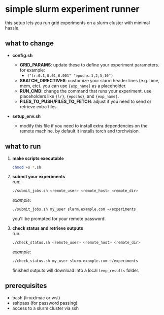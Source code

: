 # simple slurm experiment runner

this setup lets you run grid experiments on a slurm cluster with minimal hassle.

## what to change

- **config.sh**
  - **GRID_PARAMS**: update these to define your experiment parameters. for example:
    - `("lr:0.1,0.01,0.001" "epochs:1,2,5,10")`
  - **SBATCH_DIRECTIVES**: customize your slurm header lines (e.g. time, mem, etc). you can use `{exp_name}` as a placeholder.
  - **RUN_CMD**: change the command that runs your experiment. use placeholders like `{lr}`, `{epochs}`, and `{exp_name}`.
  - **FILES_TO_PUSH/FILES_TO_FETCH**: adjust if you need to send or retrieve extra files.

- **setup_env.sh**
  - modify this file if you need to install extra dependencies on the remote machine. by default it installs torch and torchvision.

## what to run

1. **make scripts executable**  
   ```bash
   chmod +x *.sh
   ```

2. **submit your experiments**  
   run:
   ```bash
   ./submit_jobs.sh <remote_user> <remote_host> <remote_dir>
   ```
   _example_:  
   ```bash
   ./submit_jobs.sh my_user slurm.example.com ~/experiments
   ```
   you'll be prompted for your remote password.

3. **check status and retrieve outputs**  
   run:
   ```bash
   ./check_status.sh <remote_user> <remote_host> <remote_dir>
   ```
   _example_:  
   ```bash
   ./check_status.sh my_user slurm.example.com ~/experiments
   ```
   finished outputs will download into a local `temp_results` folder.

## prerequisites

- bash (linux/mac or wsl)
- sshpass (for password passing)
- access to a slurm cluster via ssh